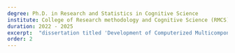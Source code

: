 ```yaml
---
degree: Ph.D. in Research and Statistics in Cognitive Science
institute: College of Research methodology and Cognitive Science (RMCS), Burapha University, Thailand
duration: 2022 - 2025
excerpt:  "dissertation titled 'Development of Computerized Multicomponent Cognitive Stimulation for Improving Cognitive Functions in Older Adults with Mild Cognitive Impairment: A Multimodal Investigation Using Neuropsychological and EEG/ERP Assessment'."
order: 2
---
```

